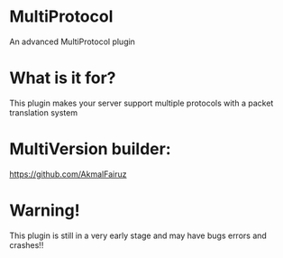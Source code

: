 # MultiProtocol
An advanced MultiProtocol plugin 

# What is it for?
This plugin makes your server support multiple protocols with a packet translation system 

# MultiVersion builder:
https://github.com/AkmalFairuz

# Warning! 
This plugin is still in a very early stage and may have bugs errors and crashes!!

